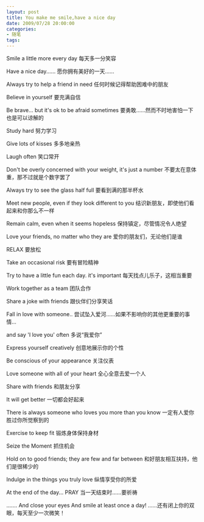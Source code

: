 ```yaml
---
layout: post
title: You make me smile,have a nice day
date: 2009/07/28 20:00:00
categories: 
- 随笔
tags: 
---
```


Smile a little more every day 每天多一分笑容

Have a nice day...... 愿你拥有美好的一天……

Always try to help a friend in need 任何时候记得帮助困难中的朋友

Believe in yourself 要充满自信

Be brave... but it's ok to be afraid sometimes 要勇敢……然而不时地害怕一下也是可以谅解的

Study hard 努力学习

Give lots of kisses 多多地亲热

Laugh often 笑口常开

Don't be overly concerned with your weight, it's just a number 不要太在意体重，那不过就是个数字罢了

Always try to see the glass half full 要看到满的那半杯水

Meet new people, even if they look different to you 结识新朋友，即使他们看起来和你那么不一样

Remain calm, even when it seems hopeless 保持镇定，尽管情况令人绝望

Love your friends, no matter who they are 爱你的朋友们，无论他们是谁

RELAX 要放松

Take an occasional risk 要有冒险精神

Try to have a little fun each day. it's important 每天找点儿乐子，这相当重要

Work together as a team 团队合作

Share a joke with friends 跟伙伴们分享笑话

Fall in love with someone.. 尝试坠入爱河……如果不影响你的其他更重要的事情...

and say 'I love you' often 多说“我爱你”

Express yourself creatively 创意地展示你的个性

Be conscious of your appearance 关注仪表

Love someone with all of your heart 全心全意去爱一个人

Share with friends 和朋友分享

It will get better 一切都会好起来

There is always someone who loves you more than you know 一定有人爱你胜过你所觉察到的

Exercise to keep fit 锻炼身体保持身材

Seize the Moment 抓住机会

Hold on to good friends; they are few and far between 和好朋友相互扶持，他们是很稀少的

Indulge in the things you truly love 纵情享受你的所爱

At the end of the day... PRAY 当一天结束时……要祈祷

....... And close your eyes And smile at least once a day! ……还有闭上你的双眼，每天至少一次微笑！
